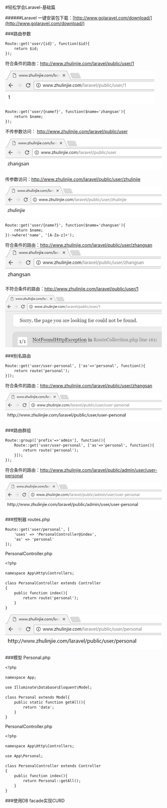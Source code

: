 #轻松学会Laravel-基础篇

######Laravel 一键安装包下载：[http://www.golaravel.com/download/](http://www.golaravel.com/download/)

###路由参数
```
Route::get('user/{id}', function($id){
	return $id;
});
```
符合条件的路由：http://www.zhulinjie.com/laravel/public/user/1

![](image/screenshot_1482508955063.png)

```
Route::get('user/{name?}', function($name='zhangsan'){
	return $name;
});
```
不传参数访问： http://www.zhulinjie.com/laravel/public/user

![](image/screenshot_1482509018979.png)  

传参数访问：http://www.zhulinjie.com/laravel/public/user/zhulinjie

![](image/screenshot_1482509088598.png)

```
Route::get('user/{name?}', function($name='zhangsan'){
	return $name;
})->where('name', '[A-Za-z]+');
```
符合条件的路由：http://www.zhulinjie.com/laravel/public/user/zhangsan
![](image/screenshot_1482508724051.png)  

不符合条件的路由：http://www.zhulinjie.com/laravel/public/user/1
![](image/screenshot_1482508768893.png)

###别名路由
```
Route::get('user/user-personal', ['as'=>'personal', function(){
	return route('personal');
}]);
```
符合条件的路由：http://www.zhulinjie.com/laravel/public/user/zhangsan

![](image/screenshot_1482509183202.png)

###路由群组
```
Route::group(['prefix'=>'admin'], function(){
	Route::get('user/user-personal', ['as'=>'personal', function(){
		return route('personal');
	}]);
});
```
符合条件的路由：http://www.zhulinjie.com/laravel/public/admin/user/user-personal

![](image/screenshot_1482509510013.png)

###控制器
routes.php
```
Route::get('user/personal', [
	'uses' => 'PersonalController@index',
	'as' => 'personal'
]);
```
PersonalController.php
```
<?php

namespace App\Http\Controllers;

class PersonalController extends Controller
{
	public function index(){
		return route('personal');
	}
}
```
![](image/screenshot_1482511083393.png)

###模型
Personal.php
```
<?php

namespace App;

use Illuminate\Database\Eloquent\Model;

class Personal extends Model{
	public static function getAll(){
		return 'data';
	}
}
```
PersonalController.php
```
<?php

namespace App\Http\Controllers;

use App\Personal;

class PersonalController extends Controller
{
	public function index(){
		return Personal::getAll();
	}
}
```

###使用DB facade实现CURD

